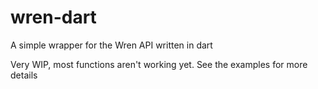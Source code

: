 # wren-dart
A simple wrapper for the Wren API written in dart

Very WIP, most functions aren't working yet. See the examples for more details